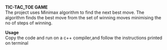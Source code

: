 **TIC-TAC_TOE GAME**
<br>
The project uses Minimax algorithm to find the next best move.
The algorithm finds the best move from the set of winning moves minimising the no of steps of winning.

**Usage**
<br>
Copy the code and run on a c++ compiler,and follow the instructions printed on terminal
